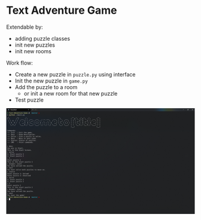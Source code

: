 # Text Adventure Game

Extendable by:
- adding puzzle classes
- init new puzzles
- init new rooms

Work flow:
- Create a new puzzle in `puzzle.py` using interface
- Init the new puzzle in `game.py`
- Add the puzzle to a room
  - or init a new room for that new puzzle
- Test puzzle

![test-screenshot](./test-screenshot.png)
